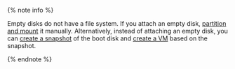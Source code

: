 {% note info %}

Empty disks do not have a file system. If you attach an empty disk, [partition and mount](../operations/vm-control/vm-attach-disk.md#mount) it manually. Alternatively, instead of attaching an empty disk, you can [create a snapshot](../operations/disk-control/create-snapshot.md) of the boot disk and [create a VM](../operations/vm-create/create-from-snapshots.md) based on the snapshot.

{% endnote %}


